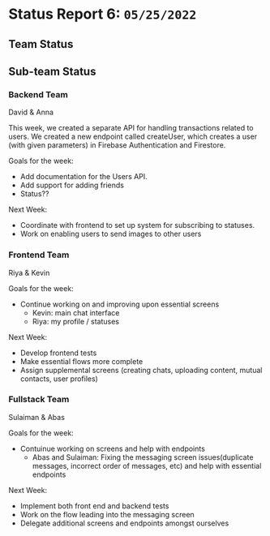 # Status Report 6: `05/25/2022`

## Team Status

## Sub-team Status

### Backend Team
David & Anna

This week, we created a separate API for handling transactions related to users. We created a new endpoint called createUser, which creates a user (with given parameters) in Firebase Authentication and Firestore.

Goals for the week:
- Add documentation for the Users API.
- Add support for adding friends
- Status??

Next Week:
- Coordinate with frontend to set up system for subscribing to statuses.
- Work on enabling users to send images to other users

### Frontend Team
Riya & Kevin

Goals for the week:
- Continue working on and improving upon essential screens
  - Kevin: main chat interface
  - Riya: my profile / statuses

Next Week:
- Develop frontend tests
- Make essential flows more complete
- Assign supplemental screens (creating chats, uploading content, mutual contacts, user profiles)

### Fullstack Team
Sulaiman & Abas

Goals for the week:
- Contuinue working on screens and help with endpoints
  - Abas and Sulaiman: Fixing the messaging screen issues(duplicate messages, incorrect order of messages, etc) and help with essential endpoints

Next Week:
- Implement both front end and backend tests
- Work on the flow leading into the messaging screen
- Delegate additional screens and endpoints amongst ourselves 

